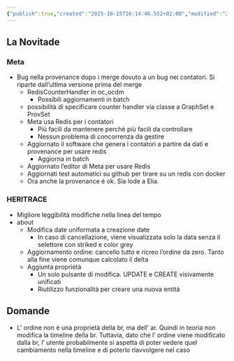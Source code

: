 ```yaml
---
{"publish":true,"created":"2025-10-15T16:14:46.552+02:00","modified":"2024-10-01T12:00:00.000+02:00","cssclasses":""}
---
```



## La Novitade

### Meta

- Bug nella provenance dopo i merge dovuto a un bug nei contatori. Si riparte dall’ultima versione prima del merge
    - RedisCounterHandler in oc_ocdm
        - Possibili aggiornamenti in batch
    - possibilità di specificare counter handler via classe a GraphSet e ProvSet
    - Meta usa Redis per i contatori
        - Più facili da mantenere perchè più facili da controllare
        - Nessun problema di concorrenza da gestire
    - Aggiornato il software che genera i contatori a partire da dati e provenance per usare redis
        - Aggiorna in batch
    - Aggiornato l’editor di Meta per usare Redis
    - Aggiornati test automatici su github per tirare su un redis con docker
    - Ora anche la provenance è ok. Sia lode a Elia.

### HERITRACE

- Migliore leggibilità modifiche nella linea del tempo
- about
    - Modifica date uniformata a creazione date
        - In caso di cancellazione, viene visualizzata solo la data senza il selettore con striked e color grey
    - Aggiornamento ordine: cancello tutto e ricreo l’ordine da zero. Tanto alla fine viene comunque calcolato il delta
    - Aggiunta proprietà
        - Un solo pulsante di modifica. UPDATE e CREATE visivamente unificati
        - Riutilizzo funzionalità per creare una nuova entità

## Domande

- L’ ordine non è una proprietà della br, ma dell’ ar. Quindi in teoria non modifica la timeline della br. Tuttavia, dato che l’ ordine viene modificato dalla br, l’ utente probabilmente si aspetta di poter vedere quel cambiamento nella timeline e di poterlo riavvolgere nel caso